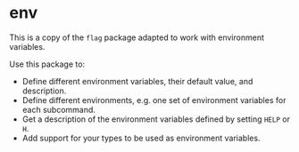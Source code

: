 env
===

This is a copy of the `flag` package adapted to work with environment variables.

Use this package to:

- Define different environment variables, their default value, and description.
- Define different environments, e.g. one set of environment variables for each
  subcommand.
- Get a description of the environment variables defined by setting `HELP` or
  `H`.
- Add support for your types to be used as environment variables.
